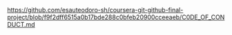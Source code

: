 https://github.com/esauteodoro-sh/coursera-git-github-final-project/blob/f9f2dff6515a0b17bde288c0bfeb20900cceeaeb/C0DE_OF_CONDUCT.md
